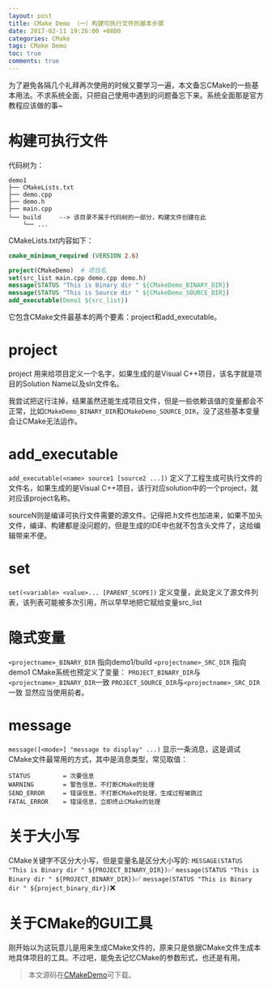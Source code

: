 ```yaml
---
layout: post
title: CMake Demo （一）构建可执行文件的基本步骤
date: 2017-02-11 19:26:00 +0800
categories: CMake
tags: CMake Demo
toc: true
comments: true
---
```


为了避免各隔几个礼拜再次使用的时候又要学习一遍，本文备忘CMake的一些基本用法。不求系统全面，只把自己使用中遇到的问题备忘下来。系统全面那是官方教程应该做的事~<!-- more -->
# 构建可执行文件
代码树为：
``` shell
demo1
├── CMakeLists.txt
├── demo.cpp
├── demo.h
├── main.cpp
└── build     --> 该目录不属于代码树的一部分，构建文件创建在此
    └── ...
```
CMakeLists.txt内容如下：
``` cmake
cmake_minimum_required (VERSION 2.6)

project(CMakeDemo)  # 项目名
set(src_list main.cpp demo.cpp demo.h)
message(STATUS "This is Binary dir " ${CMakeDemo_BINARY_DIR})
message(STATUS "This is Source dir " ${CMakeDemo_SOURCE_DIR})
add_executable(Demo1 ${src_list})
```
它包含CMake文件最基本的两个要素：project和add_executable。
# project
project 用来给项目定义一个名字，如果生成的是Visual C++项目，该名字就是项目的Solution Name以及sln文件名。

我尝试把这行注掉，结果虽然还能生成项目文件，但是一些依赖该值的变量都会不正常，比如`CMakeDemo_BINARY_DIR`和`CMakeDemo_SOURCE_DIR`，没了这些基本变量会让CMake无法运作。

# add_executable
`add_executable(<name> source1 [source2 ...])`
定义了工程生成可执行文件的文件名，如果生成的是Visual C++项目，该行对应solution中的一个project，<name>就对应该project名称。

sourceN则是编译可执行文件需要的源文件。记得把.h文件也加进来，如果不加头文件，编译、构建都是没问题的，但是生成的IDE中也就不包含头文件了，这给编辑带来不便。

# set
`set(<variable> <value>... [PARENT_SCOPE])`
定义变量，此处定义了源文件列表，该列表可能被多次引用，所以早早地把它赋给变量src_list

# 隐式变量
`<projectname>_BINARY_DIR` 指向demo1/build
`<projectname>_SRC_DIR` 指向demo1
CMake系统也预定义了变量：
`PROJECT_BINARY_DIR`与`<projectname>_BINARY_DIR`一致
`PROJECT_SOURCE_DIR`与`<projectname>_SRC_DIR`一致
显然应当使用前者。

# message
`message([<mode>] "message to display" ...)`
显示一条消息，这是调试CMake文件最常用的方式，其中<mode>是消息类型，常见取值：
```
STATUS         = 次要信息
WARNING        = 警告信息，不打断CMake的处理
SEND_ERROR     = 错误信息，不打断CMake的处理，生成过程被跳过
FATAL_ERROR    = 错误信息，立即终止CMake的处理
```

# 关于大小写
CMake关键字不区分大小写，但是变量名是区分大小写的:
`MESSAGE(STATUS "This is Binary dir " ${PROJECT_BINARY_DIR})`✅
`message(STATUS "This is Binary dir " ${PROJECT_BINARY_DIR})`✅
`message(STATUS "This is Binary dir " ${project_binary_dir})`❌

# 关于CMake的GUI工具
刚开始以为这玩意儿是用来生成CMake文件的，原来只是依据CMake文件生成本地具体项目的工具。不过吧，能免去记忆CMake的参数形式，也还是有用。

> 本文源码在[CMakeDemo](https://github.com/palanceli/blog/tree/master/source/_attachment/20170211CMakeDemo)可下载。